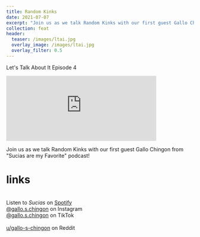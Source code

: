 ```yaml
---
title: Random Kinks
date: 2021-07-07
excerpt: "Join us as we talk Random Kinks with our first guest Gallo Chingon from 'Sucias are my Favorite' podcast!"
collection: feat
header:
  teaser: /images/ltai.jpg
  overlay_image: /images/ltai.jpg
  overlay_filter: 0.5
---
```

Let's Talk About It Episode 4

<iframe src="https://open.spotify.com/embed/episode/2yT9eCEMoTDO8RrCZ9sD0B" width="80%" height="175" frameBorder="0" allowtransparency="true" allow="encrypted-media"></iframe>

Join us as we talk Random Kinks with our first guest Gallo Chingon from "Sucias are my Favorite" podcast!

# links

<br> Listen to *Sucias* on [Spotify](https://open.spotify.com/show/3XjoipCU3QzeIaQAAQpBdW)  <a href='https://open.spotify.com/show/3XjoipCU3QzeIaQAAQpBdW'><i class='fab fa-spotify'></i></a>
<br> [@gallo.s.chingon](https://instagram.com/gallo.s.chingon) on Instagram  <a href='https://www.instagram.com/gallo.s.chingon'><i class='fa-brands fa-instagram-square'></i></a>
<br> [@gallo.s.chingon](https://www.tiktok.com/@gallo.s.chingon) on TikTok <a href='https://www.tiktok.com/@gallo.s.chingon'><i class='fa-brands fa-tiktok'></i><br>
<br> [u/gallo-s-chingon](https://reddit.com/u/gallo-s-chingon/submitted) on Reddit <a href='https://reddit.com/u/gallo-s-chingon/submitted'><i class='fab fa-reddit'></i></a>
